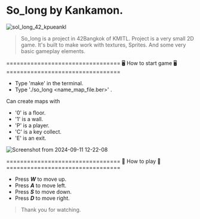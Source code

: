 # So_long by Kankamon.

![sol_long_42_kpueankl](https://github.com/user-attachments/assets/5bf03460-bc28-4102-8a8e-4ae9696f26da)

> So_long is a project in 42Bangkok of KMITL.
> Project is a very small 2D game. It's built to make work with textures, Sprites. And some very basic gameplay elements.

================================= 🖥 How to start game 🖥 =================================
- Type 'make' in the terminal.
- Type './so_long <name_map_file.ber>' .

Can create maps with
- '0' is a floor.
- '1' is a wall.
- 'P' is a player.
- 'C' is a key collect.
- 'E' is an exit.

![Screenshot from 2024-09-11 12-22-08](https://github.com/user-attachments/assets/4c093cbf-8595-49a2-8ae8-6d3276d3fa8b)

================================= 👾 How to play 👾 =================================
- Press ***W*** to move up.
- Press ***A*** to move left.
- Press ***S*** to move down.
- Press ***D*** to move right.

> Thank you for watching.
